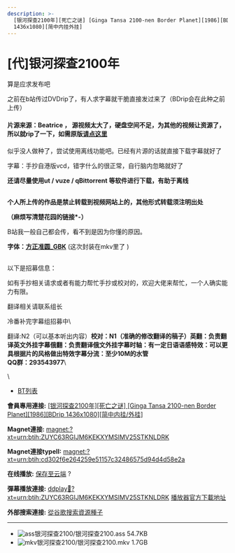 ```yaml
---
description: >-
  [银河探查2100年][死亡之谜] [Ginga Tansa 2100-nen Border Planet][1986][BDrip
  1436x1080][简中内挂外挂]
---
```


# \[代]银河探查2100年

&#x20;算是应求发布吧

之前在b站传过DVDrip了，有人求字幕就干脆直接发过来了（BDrip会在此种之前上传）

#### 片源来源：Beatrice ， 源视频太大了，硬盘空间不足，为其他的视频让资源了，所以就rip了一下，如需原版[**请点这里**](https://nyaa.si/view/935657)

似乎没人做种了，尝试使用离线功能吧。已经有片源的话就直接下载字幕就好了

字幕：手抄自港版vcd，错字什么的很正常，自行脑内忽略就好了

&#x20;

**还请尽量使用ut / vuze / qBittorrent 等软件进行下载，有助于离线**

## &#x20;

**个人所上传的作品是禁止转载到视频网站上的，其他形式转载须注明出处**

**（麻烦写清楚花园的链接\*-）**

B站我一般自己都会传，看不到是因为你懂的原因。

&#x20;**字体：**[**方正准圆\_GBK**](http://pan.diemoe.net/d/Bt2gv3) (这次封装在mkv里了 )

## &#x20;

以下是招募信息：

如有手抄相关请求或者有能力帮忙手抄或校对的，欢迎大佬来帮忙，一个人确实能力有限。

翻译相关请联系组长

&#x20;

冷番补完字幕组招募中\



&#x20;

翻译:N2（可以基本听出内容）**校对：N1（准确的修改翻译的稿子）英翻：负责翻译英文外挂字幕俄翻：负责翻译俄文外挂字幕时轴：有一定日语语感特效：可以更具根据片的风格做出特效字幕分流：至少10M的水管**\
**QQ群：293543977**\



\


* [BT列表](https://share.dmhy.org/topics/view/479722_2100_Ginga_Tansa_2100-nen_Border_Planet_1986_BDrip_1436x1080.html#tabs-1)

**會員專用連接:** [\[银河探查2100年\]\[死亡之谜\] \[Ginga Tansa 2100-nen Border Planet\]\[1986\]\[BDrip 1436x1080\]\[简中内挂/外挂\]](https://dl.dmhy.org/2018/01/15/cd302f6e264259e51157c32486575d94d4d58e2a.torrent)

**Magnet連接:** [magnet:?xt=urn:btih:ZUYC63RGIJM6KEKXYMSIMV25STKNLDRK](https://magnet/?xt=urn:btih:ZUYC63RGIJM6KEKXYMSIMV25STKNLDRK\&dn=\&tr=http%3A%2F%2F104.238.198.186%3A8000%2Fannounce\&tr=udp%3A%2F%2F104.238.198.186%3A8000%2Fannounce\&tr=http%3A%2F%2Ftracker.openbittorrent.com%3A80%2Fannounce\&tr=http%3A%2F%2Ftracker.publicbt.com%3A80%2Fannounce\&tr=http%3A%2F%2Ftracker.prq.to%2Fannounce\&tr=http%3A%2F%2Fopen.acgtracker.com%3A1096%2Fannounce\&tr=http%3A%2F%2Ftr.bangumi.moe%3A6969%2Fannounce\&tr=https%3A%2F%2Ft-115.rhcloud.com%2Fonly_for_ylbud\&tr=http%3A%2F%2Fbtfile.sdo.com%3A6961%2Fannounce\&tr=http%3A%2F%2Fexodus.desync.com%3A6969%2Fannounce\&tr=https%3A%2F%2Ftr.bangumi.moe%3A9696%2Fannounce\&tr=http%3A%2F%2Fshare.dmhy.me%2Fannonuce\&tr=http%3A%2F%2Ftracker.kisssub.org%3A2015%2Fannounce\&tr=http%3A%2F%2Fnyaa.tracker.wf%3A7777%2Fannounce\&tr=http%3A%2F%2Fwww.acgsou.com%3A2710%2Fannounce\&tr=http%3A%2F%2Ftracker.acgsou.com%3A2710%2Fannounce\&tr=http%3A%2F%2Fopen.miotracker.com%3A2015%2Fannounce)

**Magnet連接typeII:** [magnet:?xt=urn:btih:cd302f6e264259e51157c32486575d94d4d58e2a](https://magnet/?xt=urn:btih:cd302f6e264259e51157c32486575d94d4d58e2a)

**在线播放:** [保存至云端](https://mypikpak.com/drive/url-checker?url=magnet:?xt=urn:btih:cd302f6e264259e51157c32486575d94d4d58e2a) ?

**彈幕播放連接:** [ddplay:magnet:?xt=urn:btih:ZUYC63RGIJM6KEKXYMSIMV25STKNLDRK](ddplay:magnet:?xt=urn:btih:ZUYC63RGIJM6KEKXYMSIMV25STKNLDRK\&dn=\&tr=http%3A%2F%2F104.238.198.186%3A8000%2Fannounce\&tr=udp%3A%2F%2F104.238.198.186%3A8000%2Fannounce\&tr=http%3A%2F%2Ftracker.openbittorrent.com%3A80%2Fannounce\&tr=http%3A%2F%2Ftracker.publicbt.com%3A80%2Fannounce\&tr=http%3A%2F%2Ftracker.prq.to%2Fannounce\&tr=http%3A%2F%2Fopen.acgtracker.com%3A1096%2Fannounce\&tr=http%3A%2F%2Ftr.bangumi.moe%3A6969%2Fannounce\&tr=https%3A%2F%2Ft-115.rhcloud.com%2Fonly_for_ylbud\&tr=http%3A%2F%2Fbtfile.sdo.com%3A6961%2Fannounce\&tr=http%3A%2F%2Fexodus.desync.com%3A6969%2Fannounce\&tr=https%3A%2F%2Ftr.bangumi.moe%3A9696%2Fannounce\&tr=http%3A%2F%2Fshare.dmhy.me%2Fannonuce\&tr=http%3A%2F%2Ftracker.kisssub.org%3A2015%2Fannounce\&tr=http%3A%2F%2Fnyaa.tracker.wf%3A7777%2Fannounce\&tr=http%3A%2F%2Fwww.acgsou.com%3A2710%2Fannounce\&tr=http%3A%2F%2Ftracker.acgsou.com%3A2710%2Fannounce\&tr=http%3A%2F%2Fopen.miotracker.com%3A2015%2Fannounce) [播放器官方下載地址](http://www.dandanplay.com/?from=dmhy)

**外部搜索連接:** [從谷歌搜索資源種子](https://www.google.com/search?oe=utf-8\&q=cd302f6e264259e51157c32486575d94d4d58e2a)

***

* ![ass](https://share.dmhy.org/images/icon/ass.gif)银河探查2100/银河探查2100.ass 54.7KB
* ![mkv](https://share.dmhy.org/images/icon/mkv.gif)银河探查2100/银河探查2100.mkv 1.7GB
